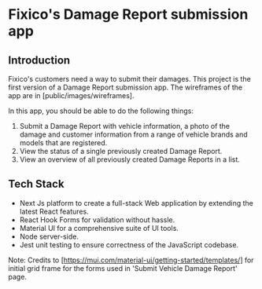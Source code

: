 # Fixico's Damage Report submission app

## Introduction

Fixico's customers need a way to submit their damages. This project is the first version of a Damage Report submission app.
The wireframes of the app are in [public/images/wireframes].

In this app, you should be able to do the following things:

1. Submit a Damage Report with vehicle information, a photo of the damage and customer information from a range of vehicle brands and models that are registered.
2. View the status of a single previously created Damage Report.
3. View an overview of all previously created Damage Reports in a list.

## Tech Stack

- Next Js platform to create a full-stack Web application by extending the latest React features.
- React Hook Forms for validation without hassle.
- Material UI for a comprehensive suite of UI tools.
- Node server-side.
- Jest unit testing to ensure correctness of the JavaScript codebase.

Note: Credits to [https://mui.com/material-ui/getting-started/templates/] for initial grid frame for the forms used in 'Submit Vehicle Damage Report' page.
